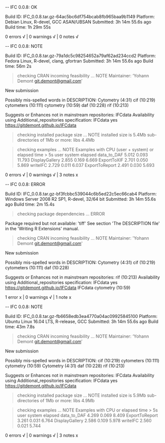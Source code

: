 -- IFC 0.0.8: OK

  Build ID:   IFC_0.0.8.tar.gz-64ac5bc6df754bcab8fb965baa9b1149
  Platform:   Debian Linux, R-devel, GCC ASAN/UBSAN
  Submitted:  3h 14m 55.6s ago
  Build time: 1h 29m 55s

0 errors √ | 0 warnings √ | 0 notes √

-- IFC 0.0.8: NOTE

  Build ID:   IFC_0.0.8.tar.gz-79a1dc5c98254652a79af62ad234ccd2
  Platform:   Fedora Linux, R-devel, clang, gfortran
  Submitted:  3h 14m 55.6s ago
  Build time: 56m 2s

> checking CRAN incoming feasibility ... NOTE
  Maintainer: ‘Yohann Demont <git.demont@gmail.com>’
  
  New submission
  
  Possibly mis-spelled words in DESCRIPTION:
    Cytometry (4:31)
    cif (10:219)
    cytometers (10:111)
    cytometry (10:59)
    daf (10:228)
    rif (10:213)
  
  Suggests or Enhances not in mainstream repositories:
    IFCdata
  Availability using Additional_repositories specification:
    IFCdata   yes   https://gitdemont.github.io/IFCdata

> checking installed package size ... NOTE
    installed size is  5.4Mb
    sub-directories of 1Mb or more:
      libs   4.4Mb

> checking examples ... NOTE
  Examples with CPU (user + system) or elapsed time > 5s
                  user system elapsed
  data_to_DAF    5.012  0.093  11.793
  DisplayGallery 2.855  0.169   6.669
  ExportToXIF    2.701  0.050   5.869
  writeIFC       2.729  0.011   6.037
  ExportToReport 2.491  0.030   5.693

0 errors √ | 0 warnings √ | 3 notes x

-- IFC 0.0.8: ERROR

  Build ID:   IFC_0.0.8.tar.gz-bf3fcbbc539044c6b5ed22c5ec66cab4
  Platform:   Windows Server 2008 R2 SP1, R-devel, 32/64 bit
  Submitted:  3h 14m 55.6s ago
  Build time: 2m 15.4s

> checking package dependencies ... ERROR
  
  Package required but not available: 'tiff'
  See section 'The DESCRIPTION file' in the 'Writing R Extensions'
  manual.

> checking CRAN incoming feasibility ... NOTE
  Maintainer: 'Yohann Demont <git.demont@gmail.com>'
  
  New submission
  
  Possibly mis-spelled words in DESCRIPTION:
    Cytometry (4:31)
    cif (10:219)
    cytometers (10:111)
    daf (10:228)
  
  Suggests or Enhances not in mainstream repositories:
    rif (10:213)
  Availability using Additional_repositories specification:
    IFCdata   yes   https://gitdemont.github.io/IFCdata
    IFCdata
    cytometry (10:59)

1 error x | 0 warnings √ | 1 note x

-- IFC 0.0.8: NOTE

  Build ID:   IFC_0.0.8.tar.gz-fb6658edb3ea4770a04ac09925845100
  Platform:   Ubuntu Linux 16.04 LTS, R-release, GCC
  Submitted:  3h 14m 55.6s ago
  Build time: 43m 7.8s

> checking CRAN incoming feasibility ... NOTE
  Maintainer: ‘Yohann Demont <git.demont@gmail.com>’
  
  New submission
  
  Possibly mis-spelled words in DESCRIPTION:
    cif (10:219)
    cytometers (10:111)
    cytometry (10:59)
    Cytometry (4:31)
    daf (10:228)
    rif (10:213)
  
  Suggests or Enhances not in mainstream repositories:
    IFCdata
  Availability using Additional_repositories specification:
    IFCdata   yes   https://gitdemont.github.io/IFCdata

> checking installed package size ... NOTE
    installed size is  5.9Mb
    sub-directories of 1Mb or more:
      libs   4.9Mb

> checking examples ... NOTE
  Examples with CPU or elapsed time > 5s
                  user system elapsed
  data_to_DAF    4.269  0.069   8.409
  ExportToReport 3.261  0.031   6.764
  DisplayGallery 2.586  0.109   5.978
  writeIFC       2.560  0.021   5.744

0 errors √ | 0 warnings √ | 3 notes x